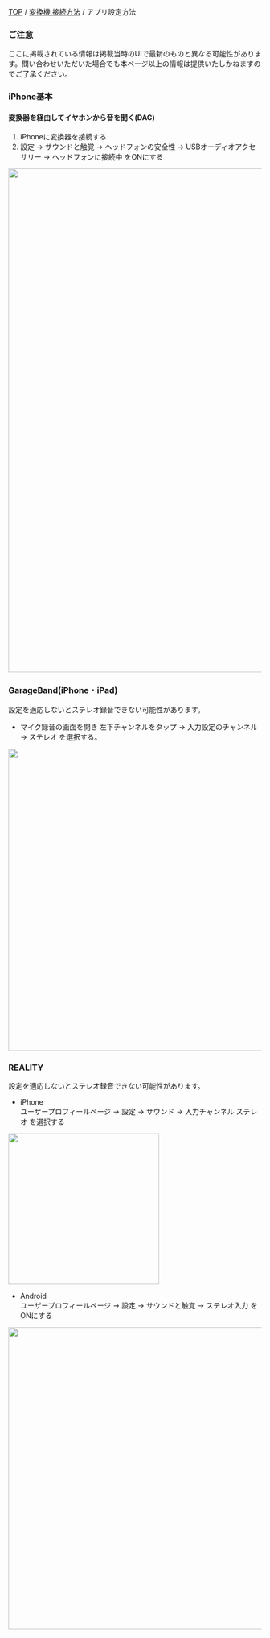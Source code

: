 <head>
<link rel="stylesheet" href="style.css">
</head>

[TOP](index.md) / [変換機 接続方法](05ConverterConnect.md) / アプリ設定方法

### ご注意
ここに掲載されている情報は掲載当時のUIで最新のものと異なる可能性があります。問い合わせいただいた場合でも本ページ以上の情報は提供いたしかねますのでご了承ください。

### iPhone基本
#### 変換器を経由してイヤホンから音を聞く(DAC)
1. iPhoneに変換器を接続する
2. 設定 → サウンドと触覚 → ヘッドフォンの安全性 → USBオーディオアクセサリー → ヘッドフォンに接続中 をONにする

<img src="https://github.com/user-attachments/assets/2b53441c-6e30-4bfe-b45b-8569b7f908dc" width="1000">

### GarageBand(iPhone・iPad)
設定を適応しないとステレオ録音できない可能性があります。  
- マイク録音の画面を開き 左下チャンネルをタップ → 入力設定のチャンネル → ステレオ を選択する。

<img src="https://github.com/user-attachments/assets/4589ee9f-6320-45f7-bb08-5e2b183a3f9b" width="600">


### REALITY
設定を適応しないとステレオ録音できない可能性があります。 
- iPhone  
ユーザープロフィールページ → 設定 → サウンド → 入力チャンネル ステレオ を選択する

<img src="https://github.com/user-attachments/assets/a961f264-1dba-402a-93df-9e0428cf4c24" width="300">


- Android   
ユーザープロフィールページ → 設定 → サウンドと触覚 → ステレオ入力 をONにする

<img src="https://github.com/user-attachments/assets/9eab1f1b-b4da-4f09-b187-a2004ee0fc34" width="600">

